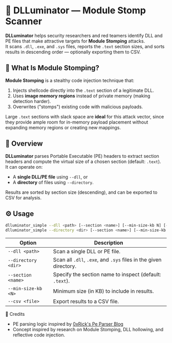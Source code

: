 # 🧩 DLLuminator — Module Stomp Scanner

**DLLuminator** helps security researchers and red teamers identify DLL and PE files that make attractive targets for **Module Stomping** attacks.  
It scans `.dll`, `.exe`, and `.sys` files, reports the `.text` section sizes, and sorts results in descending order — optionally exporting them to CSV.



## 🚨 What Is Module Stomping?

**Module Stomping** is a stealthy code injection technique that:
1. Injects shellcode directly into the `.text` section of a legitimate DLL.
2. Uses **image memory regions** instead of private memory (making detection harder).
3. Overwrites ("stomps") existing code with malicious payloads.

Large `.text` sections with slack space are **ideal** for this attack vector, since they provide ample room for in-memory payload placement without expanding memory regions or creating new mappings.



## 🧠 Overview

**DLLuminator** parses Portable Executable (PE) headers to extract section headers and compute the virtual size of a chosen section (default: `.text`).  
It can operate on:
- A **single DLL/PE file** using `--dll`, or
- A **directory** of files using `--directory`.

Results are sorted by section size (descending), and can be exported to CSV for analysis.



## ⚙️ Usage

```bash
dlluminator_simple --dll <path> [--section <name>] [--min-size-kb N] [--csv <file>]
dlluminator_simple --directory <dir> [--section <name>] [--min-size-kb N] [--csv <file>]
```


| Option              | Description                                                       |
| ------------------- | ----------------------------------------------------------------- |
| `--dll <path>`      | Scan a single DLL or PE file.                                     |
| `--directory <dir>` | Scan all `.dll`, `.exe`, and `.sys` files in the given directory. |
| `--section <name>`  | Specify the section name to inspect (default: `.text`).           |
| `--min-size-kb <N>` | Minimum size (in KB) to include in results.                       |
| `--csv <file>`      | Export results to a CSV file.                                     |


🧩 Credits

- PE parsing logic inspired by [0xRick's Pe Parser Blog](https://0xrick.github.io/win-internals/pe8)
- Concept inspired by research on Module Stomping, DLL hollowing, and reflective code injection.
